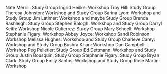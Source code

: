 Nate Merrill: Study Group
Ingrid Heilke: Workshop
Troy Hill: Study Group
Theresa Johnston: Workshop and Study Group 
Sarina Lyon: Workshop and Study Group 
Jim Latimer:  Workshop and maybe Study Group 
Brenda Rashleigh: Study Group 
Stephen Balogh: Workshop and Study Group 
Darryl Keith: Workshop 
Nicole Gutierrez: Study Group 
Mary Schoell: Workshop 
Stephanie Figary: Workshop 
Abbey Joyce: Workshop
Sandi Robinson: Workshop
Melissa Hughes: Workshop and Study Group
Charleve Carey: Workshop and Study Group
Bushra Khan: Workshop
Dan Campbell: Workshop
Peg Pelletier: Study Group
Ed Dettmann: Workshop and Study Group
Justin Bousquin: Study Group
Stephanie Figary: Study Group
Bryan Clark: Study Group
Emily Santos: Workshop and Study Group
Rose Martin: Workshop

